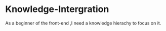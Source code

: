 # Knowledge-Intergration
As a beginner of the front-end ,I need a knowledge hierachy to focus on it.
